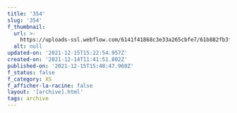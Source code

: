 ```yaml
---
title: '354'
slug: '354'
f_thumbnail:
  url: >-
    https://uploads-ssl.webflow.com/6141f41868c3e33a265cbfe7/61b882fb3fbc60aaa5a56756_354.jpg
  alt: null
updated-on: '2021-12-15T15:22:54.957Z'
created-on: '2021-12-14T11:41:51.802Z'
published-on: '2021-12-15T15:48:47.960Z'
f_status: false
f_category: XS
f_afficher-la-racine: false
layout: '[archive].html'
tags: archive
---
```



